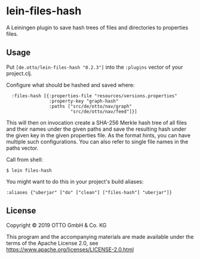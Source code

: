 # lein-files-hash

A Leiningen plugin to save hash trees of files and directories to properties
files.

## Usage

Put `[de.otto/lein-files-hash "0.2.3"]` into the `:plugins` vector of your project.clj.

Configure what should be hashed and saved where:

```
  :files-hash [{:properties-file "resources/versions.properties"
                :property-key "graph-hash"
                :paths ["src/de/otto/nav/graph"
                        "src/de/otto/nav/feed"]}]
```

This will then on invocation create a SHA-256 Merkle hash tree of all files and
their names under the given paths and save the resulting hash under the given
key in the given properties file.  As the format hints, you can have multiple
such configurations.  You can also refer to single file names in the paths
vector.

Call from shell:

    $ lein files-hash

You might want to do this in your project's build aliases:

    :aliases {"uberjar" ["do" ["clean"] ["files-hash"] "uberjar"]}

## License

Copyright © 2019 OTTO GmbH & Co. KG

This program and the accompanying materials are made available under the terms
of the Apache License 2.0, see https://www.apache.org/licenses/LICENSE-2.0.html
